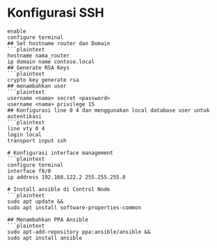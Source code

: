 # Konfigurasi SSH
```plaintext
enable
configure terminal
## Set hostname router dan Domain
```plaintext
hostname nama_router
ip domain name contoso.local
## Generate RSA Keys
```plaintext
crypto key generate rsa
## menambahkan user
```plaintext
username <nama> secret <password>
username <nama> privilege 15
## Konfigurasi line 0 4 dan menggunakan local database user untuk autentikasi
```plaintext
line vty 0 4
login local
transport input ssh

# Konfigurasi interface management
```plaintext
configure terminal
interface f0/0
ip address 192.168.122.2 255.255.255.0

# Install ansible di Control Node
```plaintext
sudo apt update &&
sudo apt install software-properties-common

## Menambahkan PPA Ansible
```plaintext
sudo apt-add-repository ppa:ansible/ansible &&
sudo apt install ansible